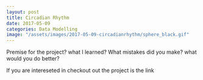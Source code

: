 ```yaml
---
layout: post
title: Circadian Rhythm 
date: 2017-05-09 
categories: Data Modelling  
image: "/assets/images/2017-05-09-circadianrhythm/sphere_black.gif"
---
```

Premise for the project?
what I learned?
What mistakes did you make?
what would you do better?

If you are intereseted in checkout out the project is the link